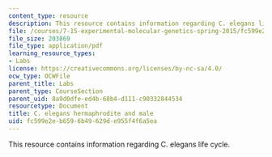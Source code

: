 ```yaml
---
content_type: resource
description: This resource contains information regarding C. elegans life cycle.
file: /courses/7-15-experimental-molecular-genetics-spring-2015/fc599e2eb6596b49629de955f4f6a5ea_MIT7_15S15_anatomy.pdf
file_size: 203869
file_type: application/pdf
learning_resource_types:
- Labs
license: https://creativecommons.org/licenses/by-nc-sa/4.0/
ocw_type: OCWFile
parent_title: Labs
parent_type: CourseSection
parent_uid: 8a9d0dfe-ed4b-68b4-d111-c90332844534
resourcetype: Document
title: C. elegans hermaphrodite and male
uid: fc599e2e-b659-6b49-629d-e955f4f6a5ea
---
```

This resource contains information regarding C. elegans life cycle.